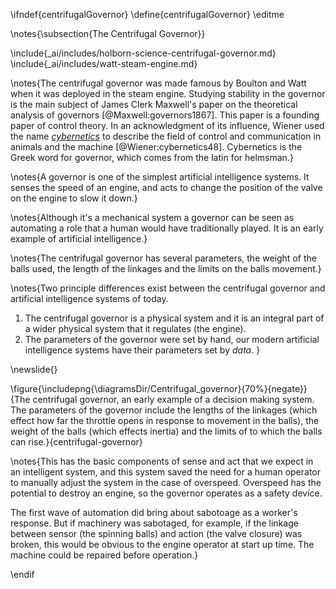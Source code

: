 \ifndef{centrifugalGovernor}
\define{centrifugalGovernor}
\editme

\notes{\subsection{The Centrifugal Governor}}

\include{_ai/includes/holborn-science-centrifugal-governor.md}
\include{_ai/includes/watt-steam-engine.md}

\notes{The centrifugal governor was made famous by Boulton and Watt when it was deployed in the steam engine. Studying stability in the governor is the main subject of James Clerk Maxwell's paper on the theoretical analysis of governors [@Maxwell:governors1867]. This paper is a founding paper of control theory. In an acknowledgment of its influence, Wiener used the name [*cybernetics*](https://en.wikipedia.org/wiki/Cybernetics) to describe the field of control and communication in animals and the machine [@Wiener:cybernetics48]. Cybernetics is the Greek word for governor, which comes from the latin for helmsman.}

\notes{A governor is one of the simplest artificial intelligence systems. It senses the speed of an engine, and acts to change the position of the valve on the engine to slow it down.}

\notes{Although it's a mechanical system a governor can be seen as automating a role that a human would have traditionally played. It is an early example of artificial intelligence.}

\notes{The centrifugal governor has several parameters, the weight of the balls used, the length of the linkages and the limits on the balls movement.}

\notes{Two principle differences exist between the centrifugal governor and artificial intelligence systems of today.

1. The centrifugal governor is a physical system and it is an integral part of a wider physical system that it regulates (the engine).
2. The parameters of the governor were set by hand, our modern artificial intelligence systems have their parameters set by *data*.
}

\newslide{}

\figure{\includepng{\diagramsDir/Centrifugal_governor}{70%}{negate}}{The centrifugal governor, an early example of a decision making system. The parameters of the governor include the lengths of the linkages (which effect how far the throttle opens in response to movement in the balls), the weight of the balls (which effects inertia) and the limits of to which the balls can rise.}{centrifugal-governor}


\notes{This has the basic components of sense and act that we expect in an intelligent system, and this system saved the need for a human operator to manually adjust the system in the case of overspeed. Overspeed has the potential to destroy an engine, so the governor operates as a safety device.

The first wave of automation did bring about sabotoage as a worker's response. But if machinery was sabotaged, for example, if the linkage between sensor (the spinning balls) and action (the valve closure) was broken, this would be obvious to the engine operator at start up time. The machine could be repaired before operation.}


\endif
